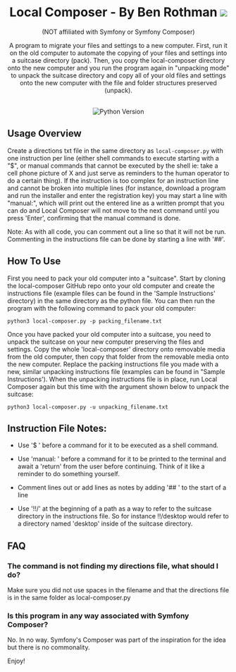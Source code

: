 <h1 align="center">Local Composer - By Ben Rothman
	<img src="https://img.shields.io/static/v1?ConciergeWPVersion=&message=v1.0.0&label=&color=999&style=flat-square"><br />
</h1>
<p align="center">
	(NOT affiliated with Symfony or Symfony Composer)
</p>

<p align="center">A program to migrate your files and settings to a new computer. First, run it on the old computer to automate the copying of your files and settings into a suitcase directory (pack). Then, you copy the local-composer directory onto the new computer and you run the program again in "unpacking mode" to unpack the suitcase directory and copy all of your old files and settings onto the new computer with the file and folder structures preserved (unpack).</p>
<p align="center">
	<br />
	<img src="https://img.shields.io/badge/python-v3.7-blue" alt="Python Version">
</p>

## Usage Overview
Create a directions txt file in the same directory as `local-composer.py` with one instruction per line (either shell commands to execute starting with a "$", or manual commands that cannot be executed by the shell ie: take a cell phone picture of X and just serve as reminders to the human operator to do a certain thing).  If the instruction is too complex for an instruction line and cannot be broken into multiple lines (for instance, download a program and run the installer and enter the registration key) you may start a line with "manual:", which will print out the entered line as a written prompt that you can do and Local Composer will not move to the next command until you press 'Enter', confirming that the manual command is done.

Note: As with all code, you can comment out a line so that it will not be run.  Commenting in the instructions file can be done by starting a line with '##'.

## How To Use
First you need to pack your old computer into a "suitcase".  Start by cloning the local-composer GitHub repo onto your old computer and create the instructions file (example files can be found in the 'Sample Instructions' directory) in the same directory as the python file. You can then run the program with the following command to pack your old computer:

`python3 local-composer.py -p packing_filename.txt`

Once you have packed your old computer into a suitcase, you need to unpack the suitcase on your new computer preserving the files and settings.  Copy the whole 'local-composer' directory onto removable media from the old computer, then copy that folder from the removable media onto the new computer. Replace the packing instructions file you made with a new, similar unpacking instructions file (examples can be found in "Sample Instructions').  When the unpacking instructions file is in place, run Local Composer again but this time with the argument shown below to unpack the suitcase:

`python3 local-composer.py -u unpacking_filename.txt`

## Instruction File Notes:
- Use '$ ' before a command for it to be executed as a shell command.

- Use 'manual: ' before a command for it to be printed to the terminal and await a 'return' from the user before continuing.  Think of it like a reminder to do something yourself.

- Comment lines out or add lines as notes by adding '## ' to the start of a line

- Use '!!/' at the beginning of a path as a way to refer to the suitcase directory in the instructions file.  So for instance !!/desktop would refer to a directory named 'desktop' inside of the suitcase directory.

## FAQ
### The command is not finding my directions file, what should I do?
Make sure you did not use spaces in the filename and that the directions file is in the same folder as local-composer.py

### Is this program in any way associated with Symfony Composer?
No.  In no way.  Symfony's Composer was part of the inspiration for the idea but there is no commonality.

Enjoy!

